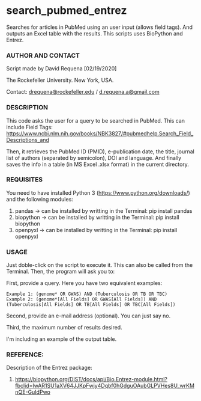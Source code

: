 # search_pubmed_entrez
Searches for articles in PubMed using an user input (allows field tags). And outputs an Excel table with the results.
This scripts uses BioPython and Entrez.


### AUTHOR AND CONTACT
Script made by David Requena [02/19/2020]

The Rockefeller University. New York, USA.

Contact: drequena@rockefeller.edu / d.requena.a@gmail.com


### DESCRIPTION
This code asks the user for a query to be searched in PubMed. This can include Field Tags:
https://www.ncbi.nlm.nih.gov/books/NBK3827/#pubmedhelp.Search_Field_Descriptions_and

Then, it retrieves the PubMed ID (PMID), e-publication date, the title, journal
list of authors (separated by semicolon), DOI and language.
And finally saves the info in a table (in MS Excel .xlsx format) in the current directory.


### REQUISITES
You need to have installed Python 3 (https://www.python.org/downloads/) and the following modules:

1. pandas -> can be installed by writting in the Terminal: pip install pandas
2. biopython -> can be installed by writting in the Terminal: pip install biopython
3. openpyxl -> can be installed by writting in the Terminal: pip install openpyxl


### USAGE
Just doble-click on the script to execute it. This can also be called from the Terminal.
Then, the program will ask you to:

First, provide a query. Here you have two equivalent examples:

    Example 1: (genome* OR GWAS) AND (Tuberculosis OR TB OR TBC)
    Example 2: (genome*[All Fields] OR GWAS[All Fields]) AND (Tuberculosis[All Fields] OR TB[All Fields] OR TBC[All Fields])

Second, provide an e-mail address (optional). You can just say no.

Third, the maximum number of results desired.

I'm including an example of the output table.


### REFEFENCE:
Description of the Entrez package:
1. https://biopython.org/DIST/docs/api/Bio.Entrez-module.html?fbclid=IwAR1SU1aXV64JJKpFwjy4Dqbf0hGdguOAubGLPVHes8U_wrKMnQE-GuIdPwo
